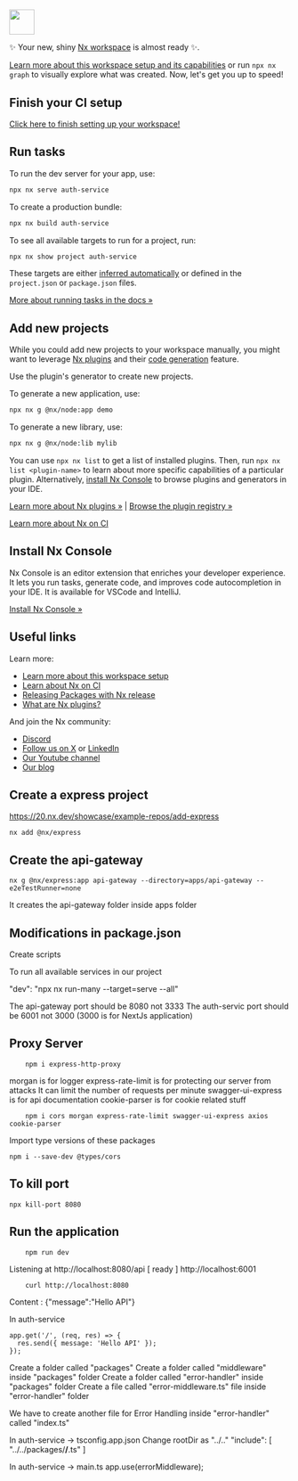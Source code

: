 #

<a alt="Nx logo" href="https://nx.dev" target="_blank" rel="noreferrer"><img src="https://raw.githubusercontent.com/nrwl/nx/master/images/nx-logo.png" width="45"></a>

✨ Your new, shiny [Nx workspace](https://nx.dev) is almost ready ✨.

[Learn more about this workspace setup and its capabilities](https://nx.dev/nx-api/node?utm_source=nx_project&utm_medium=readme&utm_campaign=nx_projects) or run `npx nx graph` to visually explore what was created. Now, let's get you up to speed!

## Finish your CI setup

[Click here to finish setting up your workspace!](https://cloud.nx.app)

## Run tasks

To run the dev server for your app, use:

```sh
npx nx serve auth-service
```

To create a production bundle:

```sh
npx nx build auth-service
```

To see all available targets to run for a project, run:

```sh
npx nx show project auth-service
```

These targets are either [inferred automatically](https://nx.dev/concepts/inferred-tasks?utm_source=nx_project&utm_medium=readme&utm_campaign=nx_projects) or defined in the `project.json` or `package.json` files.

[More about running tasks in the docs &raquo;](https://nx.dev/features/run-tasks?utm_source=nx_project&utm_medium=readme&utm_campaign=nx_projects)

## Add new projects

While you could add new projects to your workspace manually, you might want to leverage [Nx plugins](https://nx.dev/concepts/nx-plugins?utm_source=nx_project&utm_medium=readme&utm_campaign=nx_projects) and their [code generation](https://nx.dev/features/generate-code?utm_source=nx_project&utm_medium=readme&utm_campaign=nx_projects) feature.

Use the plugin's generator to create new projects.

To generate a new application, use:

```sh
npx nx g @nx/node:app demo
```

To generate a new library, use:

```sh
npx nx g @nx/node:lib mylib
```

You can use `npx nx list` to get a list of installed plugins. Then, run `npx nx list <plugin-name>` to learn about more specific capabilities of a particular plugin. Alternatively, [install Nx Console](https://nx.dev/getting-started/editor-setup?utm_source=nx_project&utm_medium=readme&utm_campaign=nx_projects) to browse plugins and generators in your IDE.

[Learn more about Nx plugins &raquo;](https://nx.dev/concepts/nx-plugins?utm_source=nx_project&utm_medium=readme&utm_campaign=nx_projects) | [Browse the plugin registry &raquo;](https://nx.dev/plugin-registry?utm_source=nx_project&utm_medium=readme&utm_campaign=nx_projects)

[Learn more about Nx on CI](https://nx.dev/ci/intro/ci-with-nx#ready-get-started-with-your-provider?utm_source=nx_project&utm_medium=readme&utm_campaign=nx_projects)

## Install Nx Console

Nx Console is an editor extension that enriches your developer experience. It lets you run tasks, generate code, and improves code autocompletion in your IDE. It is available for VSCode and IntelliJ.

[Install Nx Console &raquo;](https://nx.dev/getting-started/editor-setup?utm_source=nx_project&utm_medium=readme&utm_campaign=nx_projects)

## Useful links

Learn more:

- [Learn more about this workspace setup](https://nx.dev/nx-api/node?utm_source=nx_project&utm_medium=readme&utm_campaign=nx_projects)
- [Learn about Nx on CI](https://nx.dev/ci/intro/ci-with-nx?utm_source=nx_project&utm_medium=readme&utm_campaign=nx_projects)
- [Releasing Packages with Nx release](https://nx.dev/features/manage-releases?utm_source=nx_project&utm_medium=readme&utm_campaign=nx_projects)
- [What are Nx plugins?](https://nx.dev/concepts/nx-plugins?utm_source=nx_project&utm_medium=readme&utm_campaign=nx_projects)

And join the Nx community:

- [Discord](https://go.nx.dev/community)
- [Follow us on X](https://twitter.com/nxdevtools) or [LinkedIn](https://www.linkedin.com/company/nrwl)
- [Our Youtube channel](https://www.youtube.com/@nxdevtools)
- [Our blog](https://nx.dev/blog?utm_source=nx_project&utm_medium=readme&utm_campaign=nx_projects)

## Create a express project

https://20.nx.dev/showcase/example-repos/add-express

```
nx add @nx/express
```

## Create the api-gateway

```
nx g @nx/express:app api-gateway --directory=apps/api-gateway --e2eTestRunner=none
```

It creates the api-gateway folder inside apps folder

## Modifications in package.json

Create scripts

To run all available services in our project

"dev": "npx nx run-many --target=serve --all"

The api-gateway port should be 8080 not 3333
The auth-servic port should be 6001 not 3000 (3000 is for NextJs application)

## Proxy Server

```
    npm i express-http-proxy
```

morgan is for logger
express-rate-limit is for protecting our server from attacks
It can limit the number of requests per minute
swagger-ui-express is for api documentation
cookie-parser is for cookie related stuff

```
    npm i cors morgan express-rate-limit swagger-ui-express axios cookie-parser
```

Import type versions of these packages

```
npm i --save-dev @types/cors
```

## To kill port

```
npx kill-port 8080
```

## Run the application

```
    npm run dev
```

Listening at http://localhost:8080/api
[ ready ] http://localhost:6001

```
    curl http://localhost:8080
```

Content : {"message":"Hello API"}

In auth-service

```
app.get('/', (req, res) => {
  res.send({ message: 'Hello API' });
});
```

Create a folder called "packages"
Create a folder called "middleware" inside "packages" folder
Create a folder called "error-handler" inside "packages" folder
Create a file called "error-middleware.ts" file inside "error-handler" folder

We have to create another file for Error Handling inside "error-handler" called "index.ts"

In auth-service -> tsconfig.app.json
Change rootDir as "../.."
"include": [
"../../packages/**/**.ts"
]

In auth-service -> main.ts
app.use(errorMiddleware);
